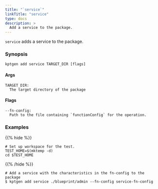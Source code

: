 ```yaml
---
title: "`service`"
linkTitle: "service"
type: docs
description: >
  Add a service to the package.
---
```


<!--mdtogo:Short
    Add a service to the package.
-->

`service` adds a service to the package.

### Synopsis

<!--mdtogo:Long-->

```
kptgen add service TARGET_DIR [flags]
```

#### Args

```
TARGET_DIR:
  The target directory of the package
```

#### Flags

```
--fn-config:
  Path to the file containing `functionConfig` for the operation.
```

<!--mdtogo-->

### Examples

{{% hide %}}

<!-- @makeWorkplace @verifyExamples-->

```
# Set up workspace for the test.
TEST_HOME=$(mktemp -d)
cd $TEST_HOME
```

{{% /hide %}}

<!--mdtogo:Examples-->

<!-- @ @verifyStaleExamples-->

```shell
# Add a service with the characteristics in the fn-config to the package
$ kptgen add service ./blueprint/admin --fn-config service-fn-config
```

<!--mdtogo-->

